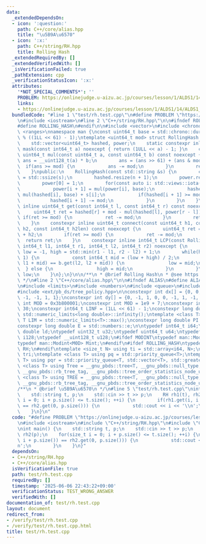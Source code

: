 ```yaml
---
data:
  _extendedDependsOn:
  - icon: ':question:'
    path: C++/core/alias.hpp
    title: "\u5B9A\u6570"
  - icon: ':x:'
    path: C++/string/RH.hpp
    title: Rolling Hash
  _extendedRequiredBy: []
  _extendedVerifiedWith: []
  _isVerificationFailed: true
  _pathExtension: cpp
  _verificationStatusIcon: ':x:'
  attributes:
    '*NOT_SPECIAL_COMMENTS*': ''
    PROBLEM: https://onlinejudge.u-aizu.ac.jp/courses/lesson/1/ALDS1/14/ALDS1_14_B
    links:
    - https://onlinejudge.u-aizu.ac.jp/courses/lesson/1/ALDS1/14/ALDS1_14_B
  bundledCode: "#line 1 \"test/rh.test.cpp\"\n#define PROBLEM \"https://onlinejudge.u-aizu.ac.jp/courses/lesson/1/ALDS1/14/ALDS1_14_B\"\
    \n#include <iostream>\n#line 2 \"C++/string/RH.hpp\"\n\n#ifndef ROLLING_HASH\n\
    #define ROLLING_HASH\n#endif\n\n#include <vector>\n#include <chrono>\n#include\
    \ <ranges>\nnamespace man {\nconst uint64_t base = std::chrono::duration_cast<std::chrono::microseconds>(std::chrono::system_clock::now().time_since_epoch()).count()\
    \ % ((1LL << 61) - 1);\ntemplate <uint64_t mod> struct RollingHash {\nprivate:\n\
    \    std::vector<uint64_t> hashed, power;\n    static constexpr inline uint64_t\
    \ mask(const int64_t a) noexcept { return (1ULL << a) - 1; }\n    constexpr inline\
    \ uint64_t mul(const uint64_t a, const uint64_t b) const noexcept {\n        __uint128_t\
    \ ans = __uint128_t(a) * b;\n        ans = (ans >> 61) + (ans & mod);\n      \
    \  if(ans >= mod) {\n            ans -= mod;\n        }\n        return ans;\n\
    \    }\npublic:\n    RollingHash(const std::string &s) {\n        const int n\
    \ = std::ssize(s);\n        hashed.resize(n + 1);\n        power.resize(n + 1);\n\
    \        power[0] = 1;\n        for(const auto i: std::views::iota(0, n)) {\n\
    \            power[i + 1] = mul(power[i], base);\n            hashed[i + 1] =\
    \ mul(hashed[i], base) + s[i];\n            if(hashed[i + 1] >= mod) {\n     \
    \           hashed[i + 1] -= mod;\n            }\n        }\n    }\n    constexpr\
    \ inline uint64_t get(const int64_t l, const int64_t r) const noexcept {\n   \
    \     uint64_t ret = hashed[r] + mod - mul(hashed[l], power[r - l]);\n       \
    \ if(ret >= mod) {\n            ret -= mod;\n        }\n        return ret;\n\
    \    }\n    constexpr inline uint64_t connect(const uint64_t h1, const uint64_t\
    \ h2, const int64_t h2len) const noexcept {\n        uint64_t ret = mul(h1, power[h2len])\
    \ + h2;\n        if(ret >= mod) {\n            ret -= mod;\n        }\n      \
    \  return ret;\n    }\n    constexpr inline int64_t LCP(const RollingHash &b,\
    \ int64_t l1, int64_t r1, int64_t l2, int64_t r2) noexcept {\n        int64_t\
    \ low = -1, high = std::min(r1 - l1, r2 - l2) + 1;\n        while(high - low >\
    \ 1) {\n            const int64_t mid = (low + high) / 2;\n            if(get(l1,\
    \ l1 + mid) == b.get(l2, l2 + mid)) {\n                low = mid;\n          \
    \  } else {\n                high = mid;\n            }\n        }\n        return\
    \ low;\n    }\n};\n}\n\n/**\n * @brief Rolling Hash\n * @see https://github.com/tatyam-prime/kyopro_library/blob/master/RollingHash.cpp\n\
    \ */\n#line 2 \"C++/core/alias.hpp\"\n\n#ifndef ALIAS\n#define ALIAS\n#endif\n\
    \n#include <limits>\n#include <numbers>\n#include <queue>\n#include <ext/pb_ds/assoc_container.hpp>\n\
    #include <ext/pb_ds/tree_policy.hpp>\n\nconstexpr int dx[] = {0, 0, 0, -1, 1,\
    \ -1, -1, 1, 1};\nconstexpr int dy[] = {0, -1, 1, 0, 0, -1, 1, -1, 1};\nconstexpr\
    \ int MOD = 0x3b800001;\nconstexpr int M0D = 1e9 + 7;\nconstexpr int INF = 1 <<\
    \ 30;\nconstexpr int64_t LINF = (1LL << 61) - 1;\nconstexpr long double DINF =\
    \ std::numeric_limits<long double>::infinity();\ntemplate <class T> constexpr\
    \ T LIM = std::numeric_limits<T>::max();\nconstexpr long double PI = std::numbers::pi;\n\
    constexpr long double E = std::numbers::e;\n\ntypedef int64_t i64;\ntypedef long\
    \ double ld;\ntypedef uint32_t u32;\ntypedef uint64_t u64;\ntypedef __int128_t\
    \ i128;\ntypedef __uint128_t u128;\n#ifdef MODINT\ntypedef man::Modint<MOD> mint;\n\
    typedef man::Modint<M0D> Mint;\n#endif\n#ifdef ROLLING_HASH\ntypedef man::RollingHash<LINF>\
    \ RH;\n#endif\ntemplate <size_t N> using ti = std::array<i64, N>;\ntypedef ti<3>\
    \ tri;\ntemplate <class T> using pq = std::priority_queue<T>;\ntemplate <class\
    \ T> using pqr = std::priority_queue<T, std::vector<T>, std::greater<T>>;\ntemplate\
    \ <class T> using Tree = __gnu_pbds::tree<T, __gnu_pbds::null_type, std::less<T>,\
    \ __gnu_pbds::rb_tree_tag, __gnu_pbds::tree_order_statistics_node_update>;\ntemplate\
    \ <class T> using TREE = __gnu_pbds::tree<T, __gnu_pbds::null_type, std::greater<T>,\
    \ __gnu_pbds::rb_tree_tag, __gnu_pbds::tree_order_statistics_node_update>;\n\n\
    /**\n * @brief \u5B9A\u6570\n */\n#line 5 \"test/rh.test.cpp\"\nint main() {\n\
    \    std::string t, p;\n    std::cin >> t >> p;\n    RH rh1(t), rh2(p);\n    for(size_t\
    \ i = 0; i + p.size() <= t.size(); ++i) {\n        if(rh1.get(i, i + p.size())\
    \ == rh2.get(0, p.size())) {\n            std::cout << i << '\\n';\n        }\n\
    \    }\n}\n"
  code: "#define PROBLEM \"https://onlinejudge.u-aizu.ac.jp/courses/lesson/1/ALDS1/14/ALDS1_14_B\"\
    \n#include <iostream>\n#include \"C++/string/RH.hpp\"\n#include \"C++/core/alias.hpp\"\
    \nint main() {\n    std::string t, p;\n    std::cin >> t >> p;\n    RH rh1(t),\
    \ rh2(p);\n    for(size_t i = 0; i + p.size() <= t.size(); ++i) {\n        if(rh1.get(i,\
    \ i + p.size()) == rh2.get(0, p.size())) {\n            std::cout << i << '\\\
    n';\n        }\n    }\n}"
  dependsOn:
  - C++/string/RH.hpp
  - C++/core/alias.hpp
  isVerificationFile: true
  path: test/rh.test.cpp
  requiredBy: []
  timestamp: '2025-06-06 22:43:22+09:00'
  verificationStatus: TEST_WRONG_ANSWER
  verifiedWith: []
documentation_of: test/rh.test.cpp
layout: document
redirect_from:
- /verify/test/rh.test.cpp
- /verify/test/rh.test.cpp.html
title: test/rh.test.cpp
---
```

